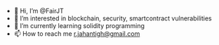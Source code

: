 - 👋 Hi, I’m @FairJT
- 👀 I’m interested in blockchain, security, smartcontract vulnerabilities
- 🌱 I’m currently learning solidity programming 
- 📫 How to reach me r.jahantigh@gmail.com

<!---
FairJT/FairJT is a ✨ special ✨ repository because its `README.md` (this file) appears on your GitHub profile.
You can click the Preview link to take a look at your changes.
--->
